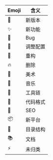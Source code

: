 | Emoji          | 含义     |
| -------------- | -------- |
| :tada:         | 新版本   |
| :sparkles:     | 新功能   |
| :bug:          | Bug      |
| :wrench:       | 调整配置 |
| :hammer:       | 重构     |
| :fire:         | 删除     |
| :art:          | 美术     |
| :musical_note: | 音乐     |
| :construction: | 工具链   |
| :lipstick:     | 代码格式 |
| :rocket:       | SEO      |
| :package:      | 新平台   |
| :truck:        | 目录结构 |
| :books:        | 文档     |
| :zap:          | 未归类   |

